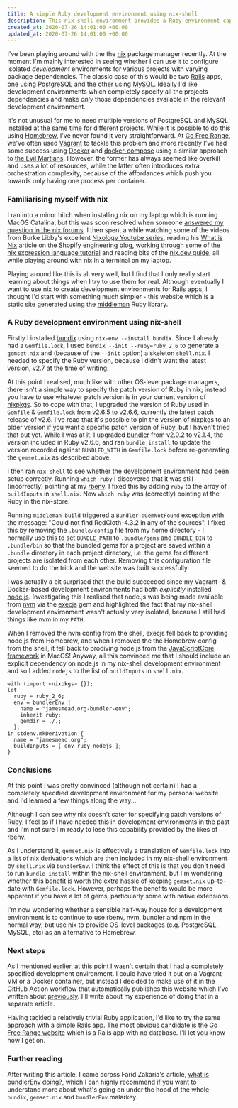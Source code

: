```yaml
---
title: A simple Ruby development environment using nix-shell
description: This nix-shell environment provides a Ruby environment capable of running middleman in order to build and serve my personal website locally
created_at: 2020-07-26 14:01:00 +00:00
updated_at: 2020-07-26 14:01:00 +00:00
---
```


I've been playing around with the the [nix][] package manager recently. At the moment I'm mainly interested in seeing whether I can use it to configure isolated _development_ environments for various projects with varying package dependencies. The classic case of this would be two [Rails][] apps, one using [PostgreSQL][] and the other using [MySQL][]. Ideally I'd like development environments which completely specify all the projects dependencies and make *only* those dependencies available in the relevant development environment.

It's not unusual for me to need multiple versions of PostgreSQL and MySQL installed at the same time for different projects. While it is possible to do this using [Homebrew][], I've never found it very straightforward. At [Go Free Range][], we've often used [Vagrant][] to tackle this problem and more recently I've had some success using [Docker][] and [docker-compose][] using a similar approach to [the Evil Martians][docker-on-whales]. However, the former has always seemed like overkill and uses a lot of resources, while the latter often introduces extra orchestration complexity, because of the affordances which push you towards only having one process per container.

### Familiarising myself with nix

I ran into a minor hitch when installing nix on my laptop which is running MacOS Catalina, but this was soon resolved when someone [answered my question in the nix forums][nix-discourse-post]. I then spent a while watching some of the videos from Burke Libby's excellent [Nixology Youtube series][], reading his [What is Nix][] article on the Shopify engineering blog, working through some of the [nix expression language tutorial][] and reading bits of the [nix.dev guide][], all while playing around with nix in a terminal on my laptop.

Playing around like this is all very well, but I find that I only really start learning about things when I try to use them for real. Although eventually I want to use nix to create development environments for Rails apps, I thought I'd start with something much simpler - this website which is a static site generated using the [middleman][] Ruby library.

### A Ruby development environment using nix-shell

Firstly I installed [bundix][] using `nix-env --install bundix`. Since I already had a `Gemfile.lock`, I used `bundix --init --ruby=ruby_2_6` to generate a `gemset.nix` and (because of the `--init` option) a skeleton `shell.nix`. I needed to specify the Ruby version, because I didn't want the latest version, v2.7 at the time of writing.

At this point I realised, much like with other OS-level package managers, there isn't a simple way to specify the patch version of Ruby in nix; instead you have to use whatever patch version is in your current version of [nixpkgs][]. So to cope with that, I upgraded the version of Ruby used in `Gemfile` & `Gemfile.lock` from v2.6.5 to v2.6.6, currently the latest patch release of v2.6. I've read that it's possible to pin the version of nixpkgs to an older version if you want a specific patch version of Ruby, but I haven't tried that out yet. While I was at it, I upgraded [bundler][] from v2.0.2 to v2.1.4, the version included in Ruby v2.6.6, and ran `bundle install` to update the version recorded against `BUNDLED_WITH` in `Gemfile.lock` before re-generating the `gemset.nix` as described above.

I then ran `nix-shell` to see whether the development environment had been setup correctly. Running `which ruby` I discovered that it was still (incorrectly) pointing at my [rbenv][]. I fixed this by adding `ruby` to the array of `buildInputs` in `shell.nix`. Now `which ruby` was (correctly) pointing at the Ruby in the nix-store.

Running `middleman build` triggered a `Bundler::GemNotFound` exception with the message: "Could not find RedCloth-4.3.2 in any of the sources". I fixed this by removing the `.bundle/config` file from my home directory - I normally use this to set `BUNDLE_PATH` to `.bundle/gems` and
`BUNDLE_BIN` to `.bundle/bin` so that the bundled gems for a project are saved within a `.bundle` directory in each project directory, i.e. the gems for different projects are isolated from each other. Removing this configuration file seemed to do the trick and the website was built successfully.

I was actually a bit surprised that the build succeeded since my Vagrant- & Docker-based development environments had both _explicitly_ installed [node.js][]. Investigating this I realised that node.js was being made available from [nvm][] via the [execjs][] gem and highlighted the fact that my nix-shell development environment wasn't actually very isolated, because I still had things like nvm in my `PATH`.

When I removed the nvm config from the shell, execjs fell back to providing node.js from Homebrew, and when I removed the the Homebrew config from the shell, it fell back to prodiving node.js from the [JavaScriptCore framework][] in MacOS! Anyway, all this convinced me that I should include an explicit dependency on node.js in my nix-shell development environment and so I added `nodejs` to the list of `buildInputs` in `shell.nix`.

    with (import <nixpkgs> {});
    let
      ruby = ruby_2_6;
      env = bundlerEnv {
        name = "jamesmead.org-bundler-env";
        inherit ruby;
        gemdir = ./.;
      };
    in stdenv.mkDerivation {
      name = "jamesmead.org";
      buildInputs = [ env ruby nodejs ];
    }

### Conclusions

At this point I was pretty convinced (although not certain) I had a completely specified development environment for my personal website and I'd learned a few things along the way...

Although I can see why nix doesn't cater for specifying patch versions of Ruby, I feel as if I have needed this in development environments in the past and I'm not sure I'm ready to lose this capability provided by the likes of rbenv.

As I understand it, `gemset.nix` is effectively a translation of `Gemfile.lock` into a list of nix derivations which are then included in my nix-shell environment by `shell.nix` via `bundlerEnv`. I think the effect of this is that you don't need to run `bundle install` within the nix-shell environment, but I'm wondering whether this benefit is worth the extra hassle of keeping `gemset.nix` up-to-date with `Gemfile.lock`. However, perhaps the benefits would be more apparent if you have a lot of gems, particularly some with native extensions.

I'm now wondering whether a sensible half-way house for a development environment is to continue to use rbenv, nvm, bundler and npm in the normal way, but use nix to provide OS-level packages (e.g. PostgreSQL, MySQL, etc) as an alternative to Homebrew.

### Next steps

As I mentioned earlier, at this point I wasn't certain that I had a completely specified development environment. I could have tried it out on a Vagrant VM or a Docker container, but instead I decided to make use of it in the GitHub Action workflow that automatically publishes this website which I've written about [previously][github-actions-article]. I'll write about my experience of doing that in a separate article.

Having tackled a relatively trivial Ruby application, I'd like to try the same approach with a simple Rails app. The most obvious candidate is the [Go Free Range website][] which is a Rails app with no database. I'll let you know how I get on.

### Further reading

After writing this article, I came across Farid Zakaria's article, [what is bundlerEnv doing?][what-is-bundlerenv-doing], which I can highly recommend if you want to understand more about what's going on under the hood of the whole `bundix`, `gemset.nix` and `bundlerEnv` malarkey.

[nix]: https://nixos.org/
[Rails]: https://rubyonrails.org/
[PostgreSQL]: https://www.postgresql.org/
[MySQL]: https://www.mysql.com/
[Homebrew]: https://brew.sh/
[nix-discourse-post]: https://nixos.trydiscourse.com/t/installing-nix-on-macos-catalina-with-encrypted-boot-volume/7833
[Nixology Youtube series]: https://www.youtube.com/playlist?list=PLRGI9KQ3_HP_OFRG6R-p4iFgMSK1t5BHs
[What is Nix]: https://engineering.shopify.com/blogs/engineering/what-is-nix
[nix expression language tutorial]: https://nixcloud.io/tour/
[nix.dev guide]: https://nix.dev/
[bundix]: https://github.com/nix-community/bundix
[nixpkgs]: https://github.com/NixOS/nixpkgs
[rbenv]: https://github.com/rbenv/rbenv
[docker-on-whales]: https://evilmartians.com/chronicles/ruby-on-whales-docker-for-ruby-rails-development
[bundler]: https://bundler.io/
[Go Free Range]: https://gofreerange.com/
[Vagrant]: https://www.vagrantup.com/
[Docker]: https://www.docker.com/
[node.js]: https://nodejs.org/
[execjs]: https://github.com/rails/execjs
[nvm]: https://github.com/nvm-sh/nvm
[JavaScriptCore framework]: https://developer.apple.com/documentation/javascriptcore
[npm]: https://www.npmjs.com/
[github-actions-article]: /blog/2019-09-07-using-github-actions-to-publish-a-static-site-to-github-pages
[Go Free Range website]: https://github.com/freerange/site
[what-is-bundlerenv-doing]: https://fzakaria.com/2020/07/18/what-is-bundlerenv-doing.html
[middleman]: https://middlemanapp.com/
[docker-compose]: https://docs.docker.com/compose/
